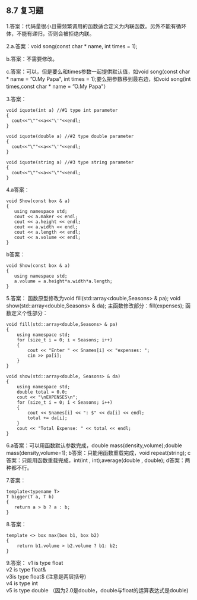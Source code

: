 ## 8.7 复习题

1.答案：代码量很小且需频繁调用的函数适合定义为内联函数。另外不能有循环体，不能有递归，否则会被拒绝内联。

2.a.答案：void song(const char * name, int times = 1);

  b.答案：不需要修改。
  
  c.答案：可以，但是要么和times参数一起提供默认值，如void song(const char * name = ”O.My Papa", int times = 1);要么把参数移到最右边，如void song(int times,const char * name = ”O.My Papa"）
  
3.答案：

```
void iquote(int a) //#1 type int parameter
{
  cout<<"\""<<a<<"\'"<<endl;
}

void iquote(double a) //#2 type double parameter
{
  cout<<"\""<<a<<"\'"<<endl;
}

void iquote(string a) //#3 type string parameter
{
  cout<<"\""<<a<<"\""<<endl;
}
```

4.a答案：
```
void Show(const box & a)
{
   using namespace std;
   cout << a.maker << endl;
   cout << a.height << endl;
   cout << a.width << endl;
   cout << a.length << endl;
   cout << a.volume << endl;
}
```
b答案：
```
void Show(const box & a)
{
   using namespace std;
   a.volume = a.height*a.width*a.length;
}
```

5.答案：
函数原型修改为void fill(std::array<double,Seasons> & pa); void show(std::array<double,Seasons> & da);
主函数修改部分：fill(expenses);
函数定义个性部分：
```
void fill(std::array<double,Seasons> & pa)
{
    using namespace std;
    for (size_t i = 0; i < Seasons; i++)
    {
        cout << "Enter " << Snames[i] << "expenses: ";
        cin >> pa[i];
    }
}

void show(std::array<double, Seasons> & da)
{
    using namespace std;
    double total = 0.0;
    cout << "\nEXPENSES\n";
    for (size_t i = 0; i < Seasons; i++)
    {
        cout << Snames[i] << ": $" << da[i] << endl;
        total += da[i];
    }
    cout << "Total Expense: " << total << endl; 
}
 ```
6.a答案：可以用函数默认参数完成，double mass(density,volume);double mass(density,volume=1);
   b答案：只能用函数重载完成，void repeat(string);
   c答案：只能用函数重载完成，int(int , int);average(double , double);
   d答案：两种都不行。
   
7.答案：
 ```
template<typename T>
T bigger(T a, T b)
{
    return a > b ? a : b; 
}
```
8.答案：
```
template <> box max(box b1, box b2)
{
    return b1.volume > b2.volume ? b1: b2; 
}
```
9.答案：
v1 is type float <br> v2 is type float& <br> v3is type float$ (注意是两层括号) <br> v4 is type int  <br> v5 is type double （因为2.0是double，double与float的运算表达式是double)

